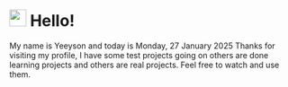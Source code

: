 <h1>
    <img src="https://emojis.slackmojis.com/emojis/images/1643510097/45343/hi.gif?1643510097" width="30"/> 
    Hello!
 </h1>
 <p>
    My name is Yeeyson and today is Monday, 27 January 2025
    Thanks for visiting my profile, I have some test projects going on others are done learning projects and others are real projects.
    Feel free to watch and use them.
 </p>